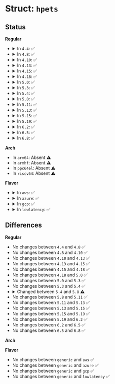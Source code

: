 # Struct: <code>hpets</code>

## Status
<b>Regular</b>
<ul>
<li>
<details>
<summary>In <code>4.4</code>: ✅</summary>

```c
struct hpets {
    struct hpets *hp_next;
    struct hpet *hp_hpet;
    long unsigned int hp_hpet_phys;
    struct clocksource *hp_clocksource;
    long long unsigned int hp_tick_freq;
    long unsigned int hp_delta;
    unsigned int hp_ntimer;
    unsigned int hp_which;
    struct hpet_dev hp_dev[1];
};
```
</details>
</li>
<li>
<details>
<summary>In <code>4.8</code>: ✅</summary>

```c
struct hpets {
    struct hpets *hp_next;
    struct hpet *hp_hpet;
    long unsigned int hp_hpet_phys;
    struct clocksource *hp_clocksource;
    long long unsigned int hp_tick_freq;
    long unsigned int hp_delta;
    unsigned int hp_ntimer;
    unsigned int hp_which;
    struct hpet_dev hp_dev[1];
};
```
</details>
</li>
<li>
<details>
<summary>In <code>4.10</code>: ✅</summary>

```c
struct hpets {
    struct hpets *hp_next;
    struct hpet *hp_hpet;
    long unsigned int hp_hpet_phys;
    struct clocksource *hp_clocksource;
    long long unsigned int hp_tick_freq;
    long unsigned int hp_delta;
    unsigned int hp_ntimer;
    unsigned int hp_which;
    struct hpet_dev hp_dev[1];
};
```
</details>
</li>
<li>
<details>
<summary>In <code>4.13</code>: ✅</summary>

```c
struct hpets {
    struct hpets *hp_next;
    struct hpet *hp_hpet;
    long unsigned int hp_hpet_phys;
    struct clocksource *hp_clocksource;
    long long unsigned int hp_tick_freq;
    long unsigned int hp_delta;
    unsigned int hp_ntimer;
    unsigned int hp_which;
    struct hpet_dev hp_dev[1];
};
```
</details>
</li>
<li>
<details>
<summary>In <code>4.15</code>: ✅</summary>

```c
struct hpets {
    struct hpets *hp_next;
    struct hpet *hp_hpet;
    long unsigned int hp_hpet_phys;
    struct clocksource *hp_clocksource;
    long long unsigned int hp_tick_freq;
    long unsigned int hp_delta;
    unsigned int hp_ntimer;
    unsigned int hp_which;
    struct hpet_dev hp_dev[1];
};
```
</details>
</li>
<li>
<details>
<summary>In <code>4.18</code>: ✅</summary>

```c
struct hpets {
    struct hpets *hp_next;
    struct hpet *hp_hpet;
    long unsigned int hp_hpet_phys;
    struct clocksource *hp_clocksource;
    long long unsigned int hp_tick_freq;
    long unsigned int hp_delta;
    unsigned int hp_ntimer;
    unsigned int hp_which;
    struct hpet_dev hp_dev[1];
};
```
</details>
</li>
<li>
<details>
<summary>In <code>5.0</code>: ✅</summary>

```c
struct hpets {
    struct hpets *hp_next;
    struct hpet *hp_hpet;
    long unsigned int hp_hpet_phys;
    struct clocksource *hp_clocksource;
    long long unsigned int hp_tick_freq;
    long unsigned int hp_delta;
    unsigned int hp_ntimer;
    unsigned int hp_which;
    struct hpet_dev hp_dev[1];
};
```
</details>
</li>
<li>
<details>
<summary>In <code>5.3</code>: ✅</summary>

```c
struct hpets {
    struct hpets *hp_next;
    struct hpet *hp_hpet;
    long unsigned int hp_hpet_phys;
    struct clocksource *hp_clocksource;
    long long unsigned int hp_tick_freq;
    long unsigned int hp_delta;
    unsigned int hp_ntimer;
    unsigned int hp_which;
    struct hpet_dev hp_dev[1];
};
```
</details>
</li>
<li>
<details>
<summary>In <code>5.4</code>: ✅</summary>

```c
struct hpets {
    struct hpets *hp_next;
    struct hpet *hp_hpet;
    long unsigned int hp_hpet_phys;
    struct clocksource *hp_clocksource;
    long long unsigned int hp_tick_freq;
    long unsigned int hp_delta;
    unsigned int hp_ntimer;
    unsigned int hp_which;
    struct hpet_dev hp_dev[1];
};
```
</details>
</li>
<li>
<details>
<summary>In <code>5.8</code>: ✅</summary>

```c
struct hpets {
    struct hpets *hp_next;
    struct hpet *hp_hpet;
    long unsigned int hp_hpet_phys;
    struct clocksource *hp_clocksource;
    long long unsigned int hp_tick_freq;
    long unsigned int hp_delta;
    unsigned int hp_ntimer;
    unsigned int hp_which;
    struct hpet_dev hp_dev[0];
};
```
</details>
</li>
<li>
<details>
<summary>In <code>5.11</code>: ✅</summary>

```c
struct hpets {
    struct hpets *hp_next;
    struct hpet *hp_hpet;
    long unsigned int hp_hpet_phys;
    struct clocksource *hp_clocksource;
    long long unsigned int hp_tick_freq;
    long unsigned int hp_delta;
    unsigned int hp_ntimer;
    unsigned int hp_which;
    struct hpet_dev hp_dev[0];
};
```
</details>
</li>
<li>
<details>
<summary>In <code>5.13</code>: ✅</summary>

```c
struct hpets {
    struct hpets *hp_next;
    struct hpet *hp_hpet;
    long unsigned int hp_hpet_phys;
    struct clocksource *hp_clocksource;
    long long unsigned int hp_tick_freq;
    long unsigned int hp_delta;
    unsigned int hp_ntimer;
    unsigned int hp_which;
    struct hpet_dev hp_dev[0];
};
```
</details>
</li>
<li>
<details>
<summary>In <code>5.15</code>: ✅</summary>

```c
struct hpets {
    struct hpets *hp_next;
    struct hpet *hp_hpet;
    long unsigned int hp_hpet_phys;
    struct clocksource *hp_clocksource;
    long long unsigned int hp_tick_freq;
    long unsigned int hp_delta;
    unsigned int hp_ntimer;
    unsigned int hp_which;
    struct hpet_dev hp_dev[0];
};
```
</details>
</li>
<li>
<details>
<summary>In <code>5.19</code>: ✅</summary>

```c
struct hpets {
    struct hpets *hp_next;
    struct hpet *hp_hpet;
    long unsigned int hp_hpet_phys;
    struct clocksource *hp_clocksource;
    long long unsigned int hp_tick_freq;
    long unsigned int hp_delta;
    unsigned int hp_ntimer;
    unsigned int hp_which;
    struct hpet_dev hp_dev[0];
};
```
</details>
</li>
<li>
<details>
<summary>In <code>6.2</code>: ✅</summary>

```c
struct hpets {
    struct hpets *hp_next;
    struct hpet *hp_hpet;
    long unsigned int hp_hpet_phys;
    struct clocksource *hp_clocksource;
    long long unsigned int hp_tick_freq;
    long unsigned int hp_delta;
    unsigned int hp_ntimer;
    unsigned int hp_which;
    struct hpet_dev hp_dev[0];
};
```
</details>
</li>
<li>
<details>
<summary>In <code>6.5</code>: ✅</summary>

```c
struct hpets {
    struct hpets *hp_next;
    struct hpet *hp_hpet;
    long unsigned int hp_hpet_phys;
    struct clocksource *hp_clocksource;
    long long unsigned int hp_tick_freq;
    long unsigned int hp_delta;
    unsigned int hp_ntimer;
    unsigned int hp_which;
    struct hpet_dev hp_dev[0];
};
```
</details>
</li>
<li>
<details>
<summary>In <code>6.8</code>: ✅</summary>

```c
struct hpets {
    struct hpets *hp_next;
    struct hpet *hp_hpet;
    long unsigned int hp_hpet_phys;
    struct clocksource *hp_clocksource;
    long long unsigned int hp_tick_freq;
    long unsigned int hp_delta;
    unsigned int hp_ntimer;
    unsigned int hp_which;
    struct hpet_dev hp_dev[0];
};
```
</details>
</li>
</ul>
<b>Arch</b>
<ul>
<li>
In <code>arm64</code>: Absent ⚠️
</li>
<li>
In <code>armhf</code>: Absent ⚠️
</li>
<li>
In <code>ppc64el</code>: Absent ⚠️
</li>
<li>
In <code>riscv64</code>: Absent ⚠️
</li>
</ul>
<b>Flavor</b>
<ul>
<li>
<details>
<summary>In <code>aws</code>: ✅</summary>

```c
struct hpets {
    struct hpets *hp_next;
    struct hpet *hp_hpet;
    long unsigned int hp_hpet_phys;
    struct clocksource *hp_clocksource;
    long long unsigned int hp_tick_freq;
    long unsigned int hp_delta;
    unsigned int hp_ntimer;
    unsigned int hp_which;
    struct hpet_dev hp_dev[1];
};
```
</details>
</li>
<li>
<details>
<summary>In <code>azure</code>: ✅</summary>

```c
struct hpets {
    struct hpets *hp_next;
    struct hpet *hp_hpet;
    long unsigned int hp_hpet_phys;
    struct clocksource *hp_clocksource;
    long long unsigned int hp_tick_freq;
    long unsigned int hp_delta;
    unsigned int hp_ntimer;
    unsigned int hp_which;
    struct hpet_dev hp_dev[1];
};
```
</details>
</li>
<li>
<details>
<summary>In <code>gcp</code>: ✅</summary>

```c
struct hpets {
    struct hpets *hp_next;
    struct hpet *hp_hpet;
    long unsigned int hp_hpet_phys;
    struct clocksource *hp_clocksource;
    long long unsigned int hp_tick_freq;
    long unsigned int hp_delta;
    unsigned int hp_ntimer;
    unsigned int hp_which;
    struct hpet_dev hp_dev[1];
};
```
</details>
</li>
<li>
<details>
<summary>In <code>lowlatency</code>: ✅</summary>

```c
struct hpets {
    struct hpets *hp_next;
    struct hpet *hp_hpet;
    long unsigned int hp_hpet_phys;
    struct clocksource *hp_clocksource;
    long long unsigned int hp_tick_freq;
    long unsigned int hp_delta;
    unsigned int hp_ntimer;
    unsigned int hp_which;
    struct hpet_dev hp_dev[1];
};
```
</details>
</li>
</ul>

## Differences
<b>Regular</b>
<ul>
<li>
No changes between <code>4.4</code> and <code>4.8</code> ✅
</li>
<li>
No changes between <code>4.8</code> and <code>4.10</code> ✅
</li>
<li>
No changes between <code>4.10</code> and <code>4.13</code> ✅
</li>
<li>
No changes between <code>4.13</code> and <code>4.15</code> ✅
</li>
<li>
No changes between <code>4.15</code> and <code>4.18</code> ✅
</li>
<li>
No changes between <code>4.18</code> and <code>5.0</code> ✅
</li>
<li>
No changes between <code>5.0</code> and <code>5.3</code> ✅
</li>
<li>
No changes between <code>5.3</code> and <code>5.4</code> ✅
</li>
<li>
<details>
<summary>Changed between <code>5.4</code> and <code>5.8</code> ⚠️</summary>
<ul>
<li>
<b>Field type changed. </b>
<code>struct hpet_dev hp_dev[1]</code> ➡️ <code>struct hpet_dev hp_dev[0]</code>
</li>
</ul>
</details>
</li>
<li>
No changes between <code>5.8</code> and <code>5.11</code> ✅
</li>
<li>
No changes between <code>5.11</code> and <code>5.13</code> ✅
</li>
<li>
No changes between <code>5.13</code> and <code>5.15</code> ✅
</li>
<li>
No changes between <code>5.15</code> and <code>5.19</code> ✅
</li>
<li>
No changes between <code>5.19</code> and <code>6.2</code> ✅
</li>
<li>
No changes between <code>6.2</code> and <code>6.5</code> ✅
</li>
<li>
No changes between <code>6.5</code> and <code>6.8</code> ✅
</li>
</ul>
<b>Arch</b>
<ul>
</ul>
<b>Flavor</b>
<ul>
<li>
No changes between <code>generic</code> and <code>aws</code> ✅
</li>
<li>
No changes between <code>generic</code> and <code>azure</code> ✅
</li>
<li>
No changes between <code>generic</code> and <code>gcp</code> ✅
</li>
<li>
No changes between <code>generic</code> and <code>lowlatency</code> ✅
</li>
</ul>
